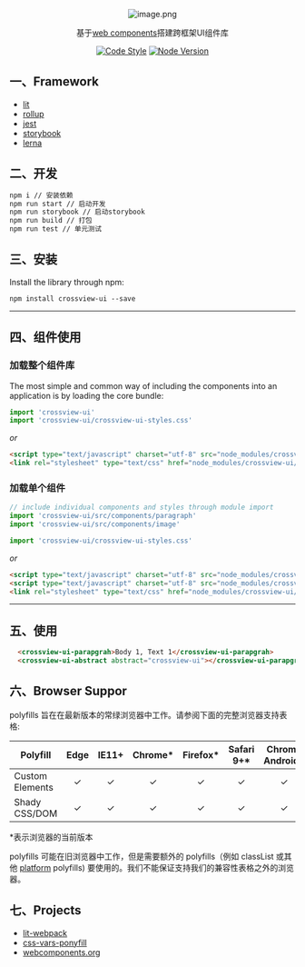 <p align="center">
  <img width="" src="https://new.inews.gtimg.com/tnews/1b15195a/491a/1b15195a-491a-4c6a-b0a9-52de4dc643b5.png" alt="image.png" />
  <p align="center">
    基于<a href="https://developer.mozilla.org/zh-CN/docs/Web/Web_Components">web components</a>搭建跨框架UI组件库
  </p>
</p>

<div align="center">
<a href="https://github.com/prettier/prettier" target="_blank"><img src="https://img.shields.io/badge/code_style-prettier-ff69b4.svg" alt="Code Style"></a>
<a href="https://nodejs.org" target="_blank"><img src="https://img.shields.io/badge/node-%3E%3D%2010.0.0-brightgreen.svg" alt="Node Version" /></a>
</div>


## 一、Framework

+ [lit](https://lit.dev)
+ [rollup](https://rollupjs.org)
+ [jest](https://jestjs.io/zh-Hans/)
+ [storybook](https://storybook.js.org/)
+ [lerna](https://github.com/lerna/lerna)

## 二、开发
```bash
npm i // 安装依赖
npm run start // 启动开发
npm run storybook // 启动storybook
npm run build // 打包
npm run test // 单元测试
```


## 三、安装

Install the library through npm:

```
npm install crossview-ui --save
```

---

## 四、组件使用

### 加载整个组件库

The most simple and common way of including the components into an application is by loading the core bundle:


```js
import 'crossview-ui'
import 'crossview-ui/crossview-ui-styles.css'
```

*or*

```html
<script type="text/javascript" charset="utf-8" src="node_modules/crossview-ui/index.js"></script>
<link rel="stylesheet" type="text/css" href="node_modules/crossview-ui/crossview-ui-styles.css">
```

### 加载单个组件

```js
// include individual components and styles through module import
import 'crossview-ui/src/components/paragraph'
import 'crossview-ui/src/components/image'

import 'crossview-ui/crossview-ui-styles.css'
```

*or*

```html
<script type="text/javascript" charset="utf-8" src="node_modules/crossview-ui/src/components/paragraph/index.js"></script>
<script type="text/javascript" charset="utf-8" src="node_modules/crossview-ui/src/components/abstract/index.js"></script>
<link rel="stylesheet" type="text/css" href="node_modules/crossview-ui/crossview-ui-styles.css">
```

---

## 五、使用


```html
  <crossview-ui-parapgrah>Body 1, Text 1</crossview-ui-parapgrah>
  <crossview-ui-abstract abstract="crossview-ui"></crossview-ui-parapgrah>
```

## 六、Browser Suppor

polyfills 旨在在最新版本的常绿浏览器中工作。请参阅下面的完整浏览器支持表格:

| Polyfill        | Edge | IE11+ | Chrome\* | Firefox\* | Safari 9+\* | Chrome Android\* | Mobile Safari\* |
| --------------- | :--: | :---: | :------: | :-------: | :---------: | :--------------: | :-------------: |
| Custom Elements |  ✓   |   ✓   |    ✓     |     ✓     |      ✓      |        ✓         |        ✓        |
| Shady CSS/DOM   |  ✓   |   ✓   |    ✓     |     ✓     |      ✓      |        ✓         |        ✓        |

\*表示浏览器的当前版本

polyfills 可能在旧浏览器中工作，但是需要额外的 polyfills（例如 classList 或其他 [platform](https://github.com/webcomponents/webcomponents-platform)
polyfills) 要使用的。我们不能保证支持我们的兼容性表格之外的浏览器。

## 七、Projects
+ [lit-webpack](https://github.com/Kurtmcmurt/lit-webpack)
+ [css-vars-ponyfill](https://github.com/jhildenbiddle/css-vars-ponyfill)
+ [webcomponents.org](https://www.webcomponents.org/)
